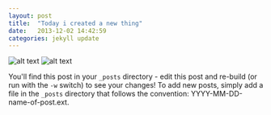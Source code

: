```yaml
---
layout: post
title:  "Today i created a new thing"
date:   2013-12-02 14:42:59
categories: jekyll update
---
```


![alt text](http://www.creativeapplications.net/wp-content/uploads/2013/11/kinematics_nervous_system_01-copy.jpg "Logo Title Text 1")
![alt text](http://www.creativeapplications.net/wp-content/uploads/2013/11/HYPER-Cube-1024-D-640x426.jpg "Logo Title Text 1")

You'll find this post in your `_posts` directory - edit this post and re-build (or run with the `-w` switch) to see your changes!
To add new posts, simply add a file in the `_posts` directory that follows the convention: YYYY-MM-DD-name-of-post.ext.

